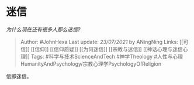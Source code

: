 # 迷信
*为什么现在还有很多人那么迷信?*

> Author: #JohnHexa
Last update: *23/07/2021* by ANingNing
Links: [[可信]] [[信仰]] [[信仰质疑]] [[为何迷信]] [[宗教与迷信]] [[神话心理与迷信心理]]
Tags: #科学与技术ScienceAndTech #神学Theology #人性与心理HumanityAndPsychology/宗教心理学PsychologyOfReligion 

 
信即迷信。



